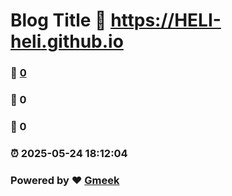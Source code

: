 # Blog Title :link: https://HELI-heli.github.io 
### :page_facing_up: [0](https://HELI-heli.github.io/tag.html) 
### :speech_balloon: 0 
### :hibiscus: 0 
### :alarm_clock: 2025-05-24 18:12:04 
### Powered by :heart: [Gmeek](https://github.com/Meekdai/Gmeek)
